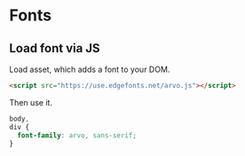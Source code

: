 # Fonts


## Load font via JS

Load asset, which adds a font to your DOM.

```html
<script src="https://use.edgefonts.net/arvo.js"></script>
```

Then use it.

```css
body,
div {
  font-family: arvo, sans-serif;
}
```
